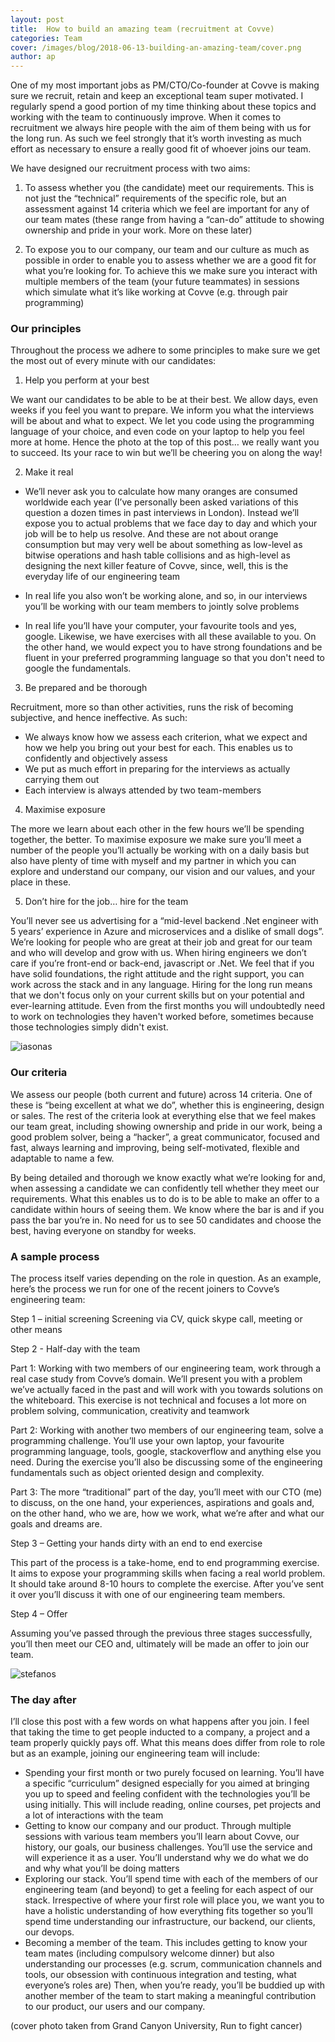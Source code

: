 ```yaml
---
layout: post
title:  How to build an amazing team (recruitment at Covve)
categories: Team
cover: /images/blog/2018-06-13-building-an-amazing-team/cover.png
author: ap	
---
```

One of my most important jobs as PM/CTO/Co-founder at Covve is making sure we recruit, retain and keep an exceptional team super motivated. I regularly spend a good portion of my time thinking about these topics and working with the team to continuously improve.
When it comes to recruitment we always hire people with the aim of them being with us for the long run. As such we feel strongly that it’s worth investing as much effort as necessary to ensure a really good fit of whoever joins our team.
<!--more-->

We have designed our recruitment process with two aims:

1)	To assess whether you (the candidate) meet our requirements. This is not just the “technical” requirements of the specific role, but an assessment against 14 criteria which we feel are important for any of our team mates (these range from having a “can-do” attitude to showing ownership and pride in your work. More on these later)

2)	To expose you to our company, our team and our culture as much as possible in order to enable you to assess whether we are a good fit for what you’re looking for. To achieve this we make sure you interact with multiple members of the team (your future teammates) in sessions which simulate what it’s like working at Covve (e.g. through pair programming)

### Our principles
Throughout the process we adhere to some principles to make sure we get the most out of every minute with our candidates:

1)	Help you perform at your best

We want our candidates to be able to be at their best. We allow days, even weeks if you feel you want to prepare. We inform you what the interviews will be about and what to expect. We let you code using the programming language of your choice, and even code on your laptop to help you feel more at home.
Hence the photo at the top of this post… we really want you to succeed. Its your race to win but we’ll be cheering you on along the way!

2)	Make it real

- We’ll never ask you to calculate how many oranges are consumed worldwide each year (I’ve personally been asked variations of this question a dozen times in past interviews in London). Instead we’ll expose you to actual problems that we face day to day and which your job will be to help us resolve. And these are not about orange consumption but may very well be about something as low-level as bitwise operations and hash table collisions and as high-level as designing the next killer feature of Covve, since, well, this is the everyday life of our engineering team

- In real life you also won’t be working alone, and so, in our interviews you’ll be working with our team members to jointly solve problems

- In real life you’ll have your computer, your favourite tools and yes, google. Likewise, we have exercises with all these available to you. On the other hand, we would expect you to have strong foundations and be fluent in your preferred programming language so that you don't need to google the fundamentals.

3)	Be prepared and be thorough

Recruitment, more so than other activities, runs the risk of becoming subjective, and hence ineffective. As such:
-	We always know how we assess each criterion, what we expect and how we help you bring out your best for each. This enables us to confidently and objectively assess
-	We put as much effort in preparing for the interviews as actually carrying them out
-	Each interview is always attended by two team-members

4)	Maximise exposure

The more we learn about each other in the few hours we’ll be spending together, the better. To maximise exposure we make sure you’ll meet a number of the people you’ll actually be working with on a daily basis but also have plenty of time with myself and my partner in which you can explore and understand our company, our vision and our values, and your place in these.

5)	Don’t hire for the job… hire for the team

You’ll never see us advertising for a “mid-level backend .Net engineer with 5 years’ experience in Azure and microservices and a dislike of small dogs”. We’re looking for people who are great at their job and great for our team and who will develop and grow with us. When hiring engineers we don’t care if you’re front-end or back-end, javascript or .Net. We feel that if you have solid foundations, the right attitude and the right support, you can work across the stack and in any language. Hiring for the long run means that we don't focus only on your current skills but on your potential and ever-learning attitude. Even from the first months you will undoubtedly need to work on technologies they haven't worked before, sometimes because those technologies simply didn't exist.

![iasonas](/images/blog/2018-06-13-building-an-amazing-team/iasonas.png)

### Our criteria
We assess our people (both current and future) across 14 criteria. One of these is “being excellent at what we do”, whether this is engineering, design or sales. The rest of the criteria look at everything else that we feel makes our team great, including showing ownership and pride in our work, being a good problem solver, being a “hacker”, a great communicator, focused and fast, always learning and improving, being self-motivated, flexible and adaptable to name a few.

By being detailed and thorough we know exactly what we’re looking for and, when assessing a candidate we can confidently tell whether they meet our requirements. What this enables us to do is to be able to make an offer to a candidate within hours of seeing them. We know where the bar is and if you pass the bar you’re in. No need for us to see 50 candidates and choose the best, having everyone on standby for weeks.

### A sample process
The process itself varies depending on the role in question. As an example, here’s the process we run for one of the recent joiners to Covve’s engineering team:

Step 1 – initial screening
Screening via CV, quick skype call, meeting or other means

Step 2 - Half-day with the team

Part 1: Working with two members of our engineering team, work through a real case study from Covve’s domain. We’ll present you with a problem we’ve actually faced in the past and will work with you towards solutions on the whiteboard. This exercise is not technical and focuses a lot more on problem solving, communication, creativity and teamwork

Part 2: Working with another two members of our engineering team, solve a programming challenge. You’ll use your own laptop, your favourite programming language, tools, google, stackoverflow and anything else you need. During the exercise you’ll also be discussing some of the engineering fundamentals such as object oriented design and complexity.

Part 3: The more “traditional” part of the day, you’ll meet with our CTO (me) to discuss, on the one hand, your experiences, aspirations and goals and, on the other hand, who we are, how we work, what we’re after and what our goals and dreams are.

Step 3 – Getting your hands dirty with an end to end exercise

This part of the process is a take-home, end to end programming exercise. It aims to expose your programming skills when facing a real world problem. It should take around 8-10 hours to complete the exercise. After you’ve sent it over you’ll discuss it with one of our engineering team members.

Step 4 – Offer

Assuming you’ve passed through the previous three stages successfully, you’ll then meet our CEO and, ultimately will be made an offer to join our team.

![stefanos](/images/blog/2018-06-13-building-an-amazing-team/stefanos.png)

### The day after
I’ll close this post with a few words on what happens after you join. I feel that taking the time to get people inducted to a company, a project and a team properly quickly pays off. What this means does differ from role to role but as an example, joining our engineering team will include:
-	Spending your first month or two purely focused on learning. You’ll have a specific “curriculum” designed especially for you aimed at bringing you up to speed and feeling confident with the technologies you’ll be using initially. This will include reading, online courses, pet projects and a lot of interactions with the team
-	Getting to know our company and our product. Through multiple sessions with various team members you’ll learn about Covve, our history, our goals, our business challenges. You’ll use the service and will experience it as a user. You’ll understand why we do what we do and why what you’ll be doing matters
-	Exploring our stack. You’ll spend time with each of the members of our engineering team (and beyond) to get a feeling for each aspect of our stack. Irrespective of where your first role will place you, we want you to have a holistic understanding of how everything fits together so you’ll spend time understanding our infrastructure, our backend, our clients, our devops.
-	Becoming a member of the team. This includes getting to know your team mates (including compulsory welcome dinner) but also understanding our processes (e.g. scrum, communication channels and tools, our obsession with continuous integration and testing, what everyone’s roles are)
Then, when you’re ready, you’ll be buddied up with another member of the team to start making a meaningful contribution to our product, our users and our company.

(cover photo taken from Grand Canyon University, Run to fight cancer)

